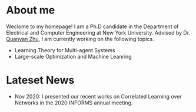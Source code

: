 # About me
Weclome to my homepage! I am a Ph.D candidate in the Department of Electrical and Computer Engineering at New York University. Advised by Dr. [Quanyan Zhu](https://engineering.nyu.edu/faculty/quanyan-zhu), I am currently working on the following topics.

* Learning Theory for Multi-agent Systems
* Large-scale Optimization and Machine Leanring

# Lateset News

* Nov 2020: I presented our recent works on Correlated Learning over Networks in the 2020 INFORMS annual meeting. 


